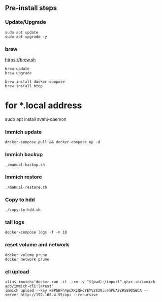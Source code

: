 ## Pre-install steps

### Update/Upgrade
```
sudo apt update
sudo apt upgrade -y
```

### brew
https://brew.sh
```
brew update
brew upgrade
```

```
brew install docker-compose
brew install btop
```

# for *.local address
sudo apt install avahi-daemon

### Immich update
```
docker-compose pull && docker-compose up -d
```

### Immich backup
```
./manual-backup.sh
```

### Immich restore
```
./manual-restore.sh
```

### Copy to hdd
```
./copy-to-hdd.sh
```

### tail logs
```
docker-compose logs -f -n 10
```

### reset volume and network
```
docker volume prune
docker network prune
```

### cli upload
```
alias immich='docker run -it --rm -v "$(pwd):/import" ghcr.io/immich-app/immich-cli:latest'
immich upload --key kEPGBFh4pcXRzQkcYEYVz83Aic9nPUArcRSE9D56bA --server http://192.168.4.95/api --recursive
```
